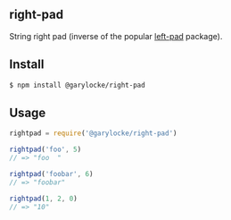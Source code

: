## right-pad

String right pad (inverse of the popular [left-pad](https://github.com/camwest/left-pad) package).

## Install

```bash
$ npm install @garylocke/right-pad
```

## Usage

```js
rightpad = require('@garylocke/right-pad')

rightpad('foo', 5)
// => "foo  "

rightpad('foobar', 6)
// => "foobar"

rightpad(1, 2, 0)
// => "10"
```
